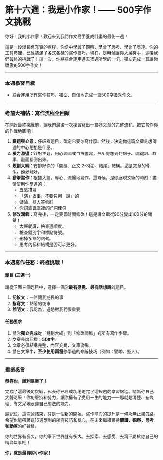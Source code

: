 # 第十六週：我是小作家！—— 500字作文挑戰

你好！我的小作家！歡迎來到我們作文高手養成計畫的最後一週！

這是一段漫長但充實的旅程，你從中學會了觀察、學會了思考、學會了表達。你的工具箱裡，已經裝滿了各式各樣的寫作技巧。現在，是時候讓你大展身手，迎接我們最終的挑戰了！這一次，你將綜合運用過去15週所學的一切，獨立完成一篇讓你驕傲的500字作文！

---

### **本週學習目標**

*   綜合運用所有寫作技巧，獨立、自信地完成一篇500字優秀作文。

---

### **考前大補帖：寫作流程全回顧**

在開始最終挑戰前，讓我們最後一次複習寫出一篇好文章的完整流程。把它當作你的作戰地圖吧！

1.  **審題與立意**：仔細看題目，確定它要你寫什麼。然後，決定你這篇文章最想傳達的中心思想是什麼。
2.  **腦力激盪**：針對主題，用心智圖或自由書寫，把所有想到的點子、關鍵詞、故事、畫面都倒出來。
3.  **規劃大綱**：安排好你的「開頭、正文(2-3段)、結尾」結構。這是文章的骨架，務必寫好。
4.  **動筆寫作**：根據大綱，專心、流暢地寫作。這時候，是你展現文筆的時刻！盡情使用你學過的：
    *   五感描寫
    *   「演」故事，不要只用「說」的
    *   譬喻、擬人等修辭
    *   你詞語寶庫裡的好詞佳句
5.  **修改潤飾**：寫完後，一定要留時間修改！這是讓文章從90分變成100分的關鍵！
    *   大聲朗讀，檢查通順度。
    *   檢查錯別字和標點符號。
    *   刪掉多餘的詞句。
    *   思考內容和結構是否可以更好。

---

### **本週寫作任務：終極挑戰！**

#### **題目 (三選一)**

請從下面三個題目中，選擇一個你**最有感覺、最有話想說**的題目。

1.  **記敘文**：一件讓我成長的事
2.  **描寫文**：熱鬧的夜市
3.  **說明文**：我認為，運動對我們很重要

#### **任務要求**

1.  請你**獨立完成**從「規劃大綱」到「修改潤飾」的所有寫作步驟。
2.  文章長度目標：**500字**。
3.  文章必須結構完整，內容充實，文筆流暢。
4.  請在文章中，**至少使用兩種**你學過的修辭技巧（例如：譬喻、擬人）。

---

### **畢業感言**

**恭喜你，順利畢業了！**

完成了這最後的挑戰，代表你已經成功地走完了這16週的學習旅程。請為你自己大聲喝采！你的堅持和努力，讓你擁有了受用一生的能力——那就是清楚、有條理、有文采地表達自己想法的能力。

請記住，這次的結束，只是一個新的開始。寫作能力的提升是一條永無止盡的路。希望你能帶著這16週學到的所有技巧和信心，在未來繼續保持**閱讀、觀察、思考和動筆**的好習慣。

你的世界有多大，你的筆下世界就有多大。去探索、去感受、去寫下屬於你自己的精彩故事吧！

**你，就是最棒的小作家！**
